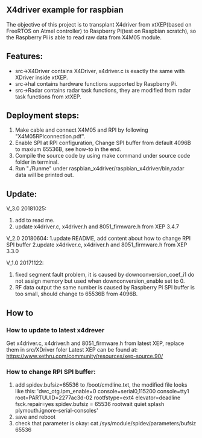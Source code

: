 ## X4driver example for raspbian

The objective of this project is to transplant X4driver from xtXEP(based on FreeRTOS on Atmel controller) to Raspberry Pi(test on Raspbian scratch), so the Raspberry Pi is able to read raw data from X4M05 module.

## Features:
* src->X4Driver contains X4Driver, x4driver.c is exactly the same with XDriver inside xtXEP.
* src->hal contains hardware functions supported by Raspberry Pi.
* src->Radar contains radar task functions, they are modified from radar task functions from xtXEP.
 
## Deployment steps:
1. Make cable and connect X4M05 and RPI by following "X4M05RPIconnection.pdf".
2. Enable SPI at RPI configuration, Change SPI buffer from default 4096B to maxium 65536B, see how-to in the end.
3. Compile the source code by using make command under source code folder in terminal.
4. Run "./Runme" under raspbian_x4driver/raspbian_x4driver/bin,radar data will be printed out. 

## Update:
V_3.0 20181025:
1. add <How to update to latest x4drever> to read me.
2. update x4driver.c, x4driver.h and 8051_firmware.h from XEP 3.4.7

V_2.0 20180604:
1.update README, add content about how to change RPI SPI buffer
2.update x4driver.c, x4driver.h and 8051_firmware.h from XEP 3.3.0


V_1.0 20171122:
1. fixed segment fault problem, it is caused by downconversion_coef_i1 do not assign memory but used when downconversion_enable set to 0.
2. RF data output the same number is caused by Raspberry Pi SPI buffer is too small, should change to 65536B from 4096B.


## How to

### How to update to latest x4drever
Get x4driver.c, x4driver.h and 8051_firmware.h from latest XEP, replace them in src/XDriver foler 
Latest XEP can be found at: https://www.xethru.com/community/resources/xep-source.90/

### How to change RPI SPI buffer:
1. add spidev.bufsiz=65536 to /boot/cmdline.txt, the modified file looks like this:
'dwc_otg.lpm_enable=0 console=serial0,115200 console=tty1 root=PARTUUID=2277ac3d-02 rootfstype=ext4 elevator=deadline fsck.repair=yes spidev.bufsiz = 65536 rootwait quiet splash plymouth.ignore-serial-consoles'
2. save and reboot
3. check that parameter is okay:
cat /sys/module/spidev/parameters/bufsiz
65536